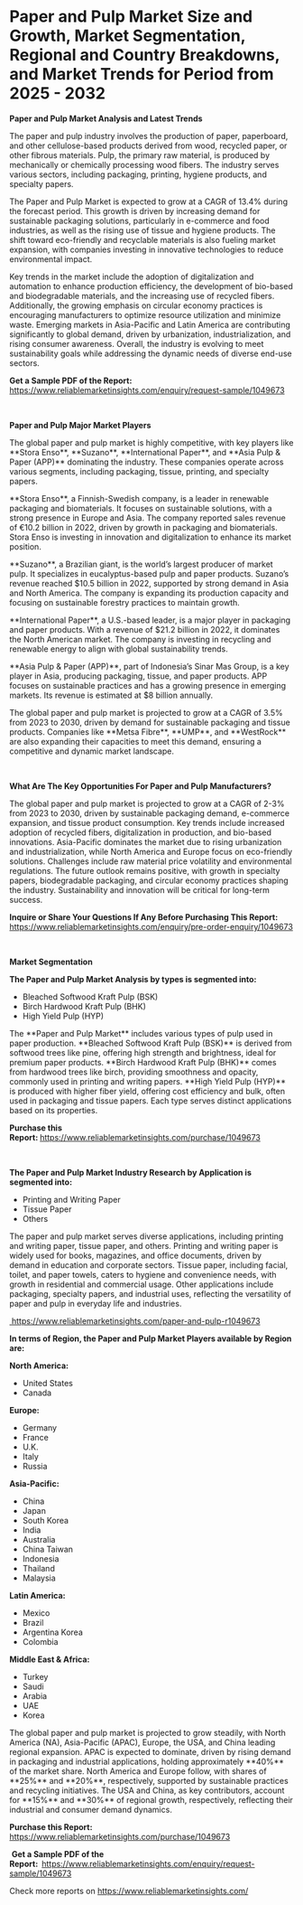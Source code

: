 <p><h1>Paper and Pulp Market Size and Growth, Market Segmentation, Regional and Country Breakdowns, and Market Trends for Period from 2025 -  2032</h1></p><p><strong>Paper and Pulp Market Analysis and Latest Trends</strong></p>
<p><p>The paper and pulp industry involves the production of paper, paperboard, and other cellulose-based products derived from wood, recycled paper, or other fibrous materials. Pulp, the primary raw material, is produced by mechanically or chemically processing wood fibers. The industry serves various sectors, including packaging, printing, hygiene products, and specialty papers.</p><p>The Paper and Pulp Market is expected to grow at a CAGR of 13.4% during the forecast period. This growth is driven by increasing demand for sustainable packaging solutions, particularly in e-commerce and food industries, as well as the rising use of tissue and hygiene products. The shift toward eco-friendly and recyclable materials is also fueling market expansion, with companies investing in innovative technologies to reduce environmental impact.</p><p>Key trends in the market include the adoption of digitalization and automation to enhance production efficiency, the development of bio-based and biodegradable materials, and the increasing use of recycled fibers. Additionally, the growing emphasis on circular economy practices is encouraging manufacturers to optimize resource utilization and minimize waste. Emerging markets in Asia-Pacific and Latin America are contributing significantly to global demand, driven by urbanization, industrialization, and rising consumer awareness. Overall, the industry is evolving to meet sustainability goals while addressing the dynamic needs of diverse end-use sectors.</p></p>
<p><strong>Get a Sample PDF of the Report:&nbsp;</strong> <a href="https://www.reliablemarketinsights.com/enquiry/request-sample/1049673?utm_campaign=2114&utm_medium=2&utm_source=Github&utm_content=ia&utm_term=24012025&utm_id=paper-and-pulp">https://www.reliablemarketinsights.com/enquiry/request-sample/1049673</a></p>
<p>&nbsp;</p>
<p><strong>Paper and Pulp Major Market Players</strong></p>
<p><p>The global paper and pulp market is highly competitive, with key players like **Stora Enso**, **Suzano**, **International Paper**, and **Asia Pulp & Paper (APP)** dominating the industry. These companies operate across various segments, including packaging, tissue, printing, and specialty papers.</p><p>**Stora Enso**, a Finnish-Swedish company, is a leader in renewable packaging and biomaterials. It focuses on sustainable solutions, with a strong presence in Europe and Asia. The company reported sales revenue of €10.2 billion in 2022, driven by growth in packaging and biomaterials. Stora Enso is investing in innovation and digitalization to enhance its market position.</p><p>**Suzano**, a Brazilian giant, is the world’s largest producer of market pulp. It specializes in eucalyptus-based pulp and paper products. Suzano’s revenue reached $10.5 billion in 2022, supported by strong demand in Asia and North America. The company is expanding its production capacity and focusing on sustainable forestry practices to maintain growth.</p><p>**International Paper**, a U.S.-based leader, is a major player in packaging and paper products. With a revenue of $21.2 billion in 2022, it dominates the North American market. The company is investing in recycling and renewable energy to align with global sustainability trends.</p><p>**Asia Pulp & Paper (APP)**, part of Indonesia’s Sinar Mas Group, is a key player in Asia, producing packaging, tissue, and paper products. APP focuses on sustainable practices and has a growing presence in emerging markets. Its revenue is estimated at $8 billion annually.</p><p>The global paper and pulp market is projected to grow at a CAGR of 3.5% from 2023 to 2030, driven by demand for sustainable packaging and tissue products. Companies like **Metsa Fibre**, **UMP**, and **WestRock** are also expanding their capacities to meet this demand, ensuring a competitive and dynamic market landscape.</p></p>
<p>&nbsp;</p>
<p><strong>What Are The Key Opportunities For Paper and Pulp Manufacturers?</strong></p>
<p><p>The global paper and pulp market is projected to grow at a CAGR of 2-3% from 2023 to 2030, driven by sustainable packaging demand, e-commerce expansion, and tissue product consumption. Key trends include increased adoption of recycled fibers, digitalization in production, and bio-based innovations. Asia-Pacific dominates the market due to rising urbanization and industrialization, while North America and Europe focus on eco-friendly solutions. Challenges include raw material price volatility and environmental regulations. The future outlook remains positive, with growth in specialty papers, biodegradable packaging, and circular economy practices shaping the industry. Sustainability and innovation will be critical for long-term success.</p></p>
<p><strong>Inquire or Share Your Questions If Any Before Purchasing This Report:</strong> <a href="https://www.reliablemarketinsights.com/enquiry/pre-order-enquiry/1049673?utm_campaign=2114&utm_medium=2&utm_source=Github&utm_content=ia&utm_term=24012025&utm_id=paper-and-pulp">https://www.reliablemarketinsights.com/enquiry/pre-order-enquiry/1049673</a></p>
<p>&nbsp;</p>
<p><strong>Market Segmentation</strong></p>
<p><strong>The Paper and Pulp Market Analysis by types is segmented into:</strong></p>
<p><ul><li>Bleached Softwood Kraft Pulp (BSK)</li><li>Birch Hardwood Kraft Pulp (BHK)</li><li>High Yield Pulp (HYP)</li></ul></p>
<p><p>The **Paper and Pulp Market** includes various types of pulp used in paper production. **Bleached Softwood Kraft Pulp (BSK)** is derived from softwood trees like pine, offering high strength and brightness, ideal for premium paper products. **Birch Hardwood Kraft Pulp (BHK)** comes from hardwood trees like birch, providing smoothness and opacity, commonly used in printing and writing papers. **High Yield Pulp (HYP)** is produced with higher fiber yield, offering cost efficiency and bulk, often used in packaging and tissue papers. Each type serves distinct applications based on its properties.</p></p>
<p><strong>Purchase this Report:&nbsp;</strong><a href="https://www.reliablemarketinsights.com/purchase/1049673?utm_campaign=2114&utm_medium=2&utm_source=Github&utm_content=ia&utm_term=24012025&utm_id=paper-and-pulp">https://www.reliablemarketinsights.com/purchase/1049673</a></p>
<p>&nbsp;</p>
<p><strong>The Paper and Pulp Market Industry Research by Application is segmented into:</strong></p>
<p><ul><li>Printing and Writing Paper</li><li>Tissue Paper</li><li>Others</li></ul></p>
<p><p>The paper and pulp market serves diverse applications, including printing and writing paper, tissue paper, and others. Printing and writing paper is widely used for books, magazines, and office documents, driven by demand in education and corporate sectors. Tissue paper, including facial, toilet, and paper towels, caters to hygiene and convenience needs, with growth in residential and commercial usage. Other applications include packaging, specialty papers, and industrial uses, reflecting the versatility of paper and pulp in everyday life and industries.</p></p>
<p><a href="https://www.reliablemarketinsights.com/paper-and-pulp-r1049673?utm_campaign=2114&utm_medium=2&utm_source=Github&utm_content=ia&utm_term=24012025&utm_id=paper-and-pulp">&nbsp;https://www.reliablemarketinsights.com/paper-and-pulp-r1049673</a></p>
<p><strong>In terms of Region, the Paper and Pulp Market Players available by Region are:</strong></p>
<p>
    <p> <strong> North America: </strong>
        <ul>
            <li>United States</li>
            <li>Canada</li>
        </ul>
        </p> 
    <p> <strong> Europe: </strong>
        <ul>
            <li>Germany</li>
            <li>France</li>
            <li>U.K.</li>
            <li>Italy</li>
            <li>Russia</li>
        </ul>
        </p> 
    <p> <strong> Asia-Pacific: </strong>
        <ul>
            <li>China</li>
            <li>Japan</li>
            <li>South Korea</li>
            <li>India</li>
            <li>Australia</li>
            <li>China Taiwan</li>
            <li>Indonesia</li>
            <li>Thailand</li>
            <li>Malaysia</li>
        </ul>
        </p> 
    <p> <strong> Latin America: </strong>
        <ul>
            <li>Mexico</li>
            <li>Brazil</li>
            <li>Argentina Korea</li>
            <li>Colombia</li>
        </ul>
        </p> 
    <p> <strong> Middle East & Africa: </strong>
        <ul>
            <li>Turkey</li>
            <li>Saudi</li>
            <li>Arabia</li>
            <li>UAE</li>
            <li>Korea</li>
        </ul>
    </p>
    </p>
<p><p>The global paper and pulp market is projected to grow steadily, with North America (NA), Asia-Pacific (APAC), Europe, the USA, and China leading regional expansion. APAC is expected to dominate, driven by rising demand in packaging and industrial applications, holding approximately **40%** of the market share. North America and Europe follow, with shares of **25%** and **20%**, respectively, supported by sustainable practices and recycling initiatives. The USA and China, as key contributors, account for **15%** and **30%** of regional growth, respectively, reflecting their industrial and consumer demand dynamics.</p></p>
<p><strong>Purchase this Report: </strong><a href="https://www.reliablemarketinsights.com/purchase/1049673?utm_campaign=2114&utm_medium=2&utm_source=Github&utm_content=ia&utm_term=24012025&utm_id=paper-and-pulp">https://www.reliablemarketinsights.com/purchase/1049673</a></p>
<p>&nbsp;<strong>Get a Sample PDF of the Report:&nbsp;&nbsp;</strong><a href="https://www.reliablemarketinsights.com/enquiry/request-sample/1049673?utm_campaign=2114&utm_medium=2&utm_source=Github&utm_content=ia&utm_term=24012025&utm_id=paper-and-pulp">https://www.reliablemarketinsights.com/enquiry/request-sample/1049673</a></p>
<p><strong></strong></p>
<p>Check more reports on <a href="https://www.reliablemarketinsights.com/?utm_campaign=2114&utm_medium=2&utm_source=Github&utm_content=ia&utm_term=24012025&utm_id=paper-and-pulp">https://www.reliablemarketinsights.com/</a></p>